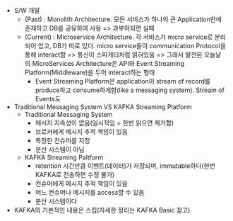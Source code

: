 - S/W 개발
  - (Past) : Monolith Architecture. 모든 서비스가 하나의 큰 Application안에 존재하고 DB를 공유하여 사용 => 과부하되면 실패
  - (Current) : Microservice Architecture. 각 서비스가 micro service로 분리되어 있고, DB가 따로 있다. micro service들이 communication Protocol을 통해 interact함 => 통신이 스파게티처럼 얽혀있음 => 그래서 발전된 오늘날의 MicroServices Architecture은 API와 Event Streaming Platform(Middleware)을 두어 interact하는 형태
    - Event Streaming Platform은 application이 stream of record를 produce하고 consume하게함(like a messaging system). Stream of Events도 
- Traditional Messaging System VS KAFKA Streaming Platform
  - Traditional Messaging System
    - 메시지 지속성이 없음(일시적임 = 한번 읽으면 제거함)
    - 브로커에게 메시지 추적 책임이 있음
    - 특정한 컨슈머를 지정
    - 분산 시스템이 아님
  - KAFKA Streaming Paltform
    - retention 시간만큼 이벤트(데이터)가 저장되며, immutable하다(한번 KAFKA로 전송하면 수정 불가)
    - 컨슈머에게 메시지 추적 책임이 있음
    - 어느 컨슈머나 메시지를 access할 수 있음
    - 분산 시스템이다
- KAFKA의 기본적인 내용은 스킵(자세한 정리는 KAFKA Basic 참고)
